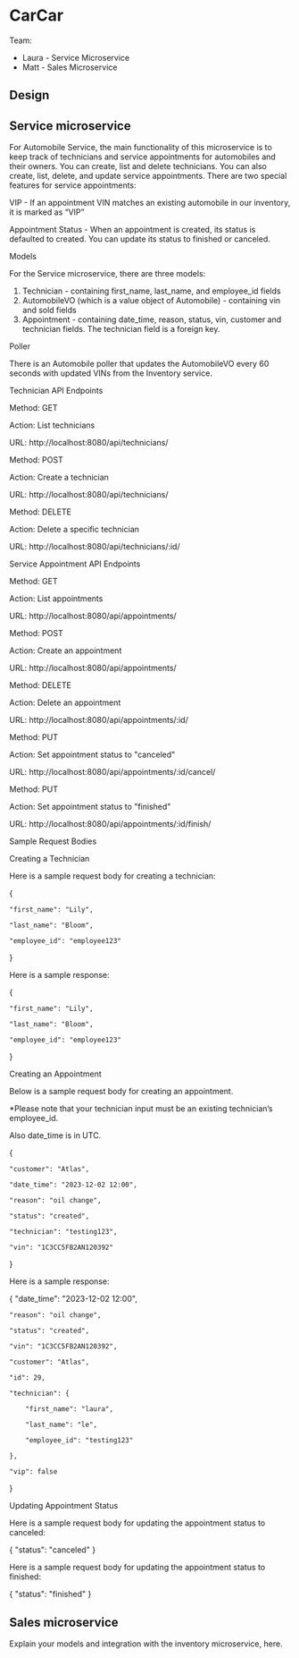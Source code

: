 # CarCar

Team:

* Laura - Service Microservice
* Matt - Sales Microservice

## Design

## Service microservice

For Automobile Service, the main functionality of this microservice is to keep track of technicians and service appointments for automobiles and their owners. You can create, list and delete technicians. You can also create, list, delete, and update service appointments. There are two special features for service appointments:

VIP - If an appointment VIN matches an existing automobile in our inventory, it is marked as “VIP”

Appointment Status - When an appointment is created, its status is defaulted to created. You can update its status to finished or canceled.


Models

For the Service microservice, there are three models:

1. Technician - containing first_name, last_name, and employee_id fields
2. AutomobileVO (which is a value object of Automobile) - containing vin and sold fields
3. Appointment - containing date_time, reason, status, vin, customer and technician fields. The technician field is a foreign key.


Poller

There is an Automobile poller that updates the AutomobileVO every 60 seconds with updated VINs from the Inventory service.


Technician API Endpoints

Method: GET

Action: List technicians

URL: http://localhost:8080/api/technicians/


Method: POST

Action: Create a technician

URL: http://localhost:8080/api/technicians/


Method: DELETE

Action: Delete a specific technician

URL: http://localhost:8080/api/technicians/:id/



Service Appointment API Endpoints

Method: GET

Action: List appointments

URL: http://localhost:8080/api/appointments/


Method: POST

Action: Create an appointment

URL: http://localhost:8080/api/appointments/


Method: DELETE

Action: Delete an appointment

URL: http://localhost:8080/api/appointments/:id/


Method: PUT

Action: Set appointment status to "canceled"

URL: http://localhost:8080/api/appointments/:id/cancel/


Method: PUT

Action: Set appointment status to "finished"

URL: http://localhost:8080/api/appointments/:id/finish/



Sample Request Bodies


Creating a Technician

Here is a sample request body for creating a technician:


{

	"first_name": "Lily",

	"last_name": "Bloom",

	"employee_id": "employee123"

}


Here is a sample response:


{

	"first_name": "Lily",

	"last_name": "Bloom",

	"employee_id": "employee123"

}



Creating an Appointment

Below is a sample request body for creating an appointment.

*Please note that your technician input must be an existing technician’s employee_id.

Also date_time is in UTC.


{

	"customer": "Atlas",

	"date_time": "2023-12-02 12:00",

	"reason": "oil change",

	"status": "created",

	"technician": "testing123",

	"vin": "1C3CC5FB2AN120392"

}


Here is a sample response:


{
	"date_time": "2023-12-02 12:00",

	"reason": "oil change",

	"status": "created",

	"vin": "1C3CC5FB2AN120392",

	"customer": "Atlas",

	"id": 29,

	"technician": {

		"first_name": "laura",

		"last_name": "le",

		"employee_id": "testing123"

	},

	"vip": false

}


Updating Appointment Status

Here is a sample request body for updating the appointment status to canceled:

{
	"status": "canceled"
}

Here is a sample request body for updating the appointment status to finished:

{
	"status": "finished"
}



## Sales microservice

Explain your models and integration with the inventory
microservice, here.

